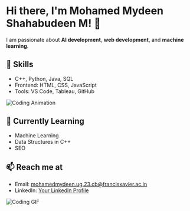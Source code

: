 # Hi there, I'm Mohamed Mydeen Shahabudeen M! 👋

I am passionate about **AI development**, **web development**, and **machine learning**.

## 🚀 Skills
- C++, Python, Java, SQL
- Frontend: HTML, CSS, JavaScript
- Tools: VS Code, Tableau, GitHub

![Coding Animation](https://media.giphy.com/media/qgQUggAC3Pfv687qPC/giphy.gif)

## 🌱 Currently Learning
- Machine Learning
- Data Structures in C++
- SEO

## 📫 Reach me at
- Email: mohamedmydeen.ug.23.cb@francisxavier.ac.in
- LinkedIn: [Your LinkedIn Profile](https://www.linkedin.com)

![Coding GIF](https://media.giphy.com/media/qgQUggAC3Pfv687qPC/giphy.gif)
